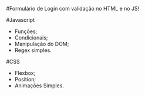 #Formulário de Login com validação no HTML e no JS!

#Javascript
- Funções;
- Condicionais;
- Manipulação do DOM;
- Regex simples.

#CSS
- Flexbox;
- Position;
- Animações Simples.